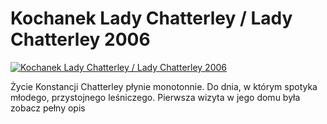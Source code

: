 Kochanek Lady Chatterley / Lady Chatterley 2006 
=============
[![Kochanek Lady Chatterley / Lady Chatterley 2006 ](http://vidos.pl/images/player.gif)](http://vidos.pl/kochanek-lady-chatterley-lady-chatterley-2006)

 Życie Konstancji Chatterley płynie monotonnie. Do dnia, w którym spotyka młodego, przystojnego leśniczego. Pierwsza wizyta w jego domu była zobacz pełny opis
